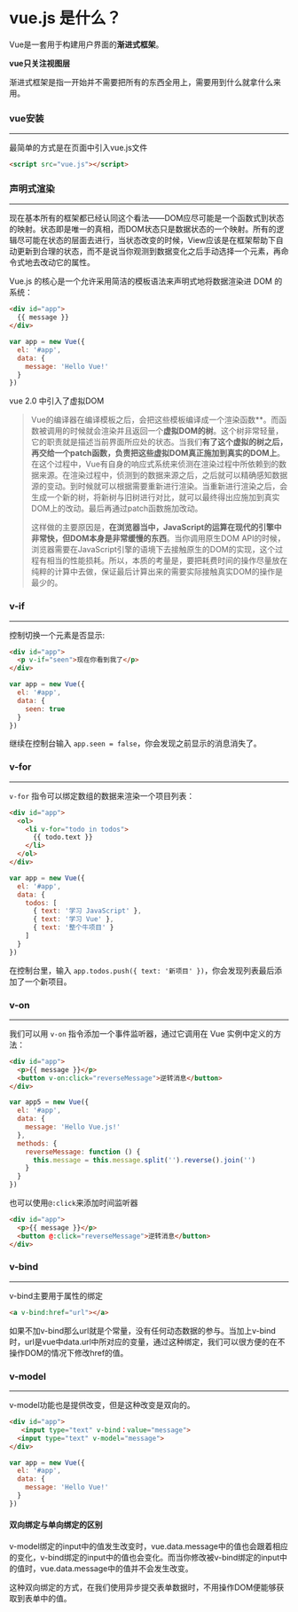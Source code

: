 # vue.js 是什么？

Vue是一套用于构建用户界面的**渐进式框架**。

**vue只关注视图层**

渐进式框架是指一开始并不需要把所有的东西全用上，需要用到什么就拿什么来用。

### vue安装

----------------------

最简单的方式是在页面中引入vue.js文件

```html
<script src="vue.js"></script>
```

###  声明式渲染

----------------------

​	现在基本所有的框架都已经认同这个看法——DOM应尽可能是一个函数式到状态的映射。状态即是唯一的真相，而DOM状态只是数据状态的一个映射。所有的逻辑尽可能在状态的层面去进行，当状态改变的时候，View应该是在框架帮助下自动更新到合理的状态，而不是说当你观测到数据变化之后手动选择一个元素，再命令式地去改动它的属性。

Vue.js 的核心是一个允许采用简洁的模板语法来声明式地将数据渲染进 DOM 的系统：

```html
<div id="app">
  {{ message }}
</div>
```

```javascript
var app = new Vue({
  el: '#app',
  data: {
    message: 'Hello Vue!'
  }
})
```

vue 2.0 中引入了虚拟DOM

> ​	Vue的编译器在编译模板之后，会把这些模板编译成一个渲染函数**。而函数被调用的时候就会渲染并且返回一个**虚拟DOM的树**。这个树非常轻量，它的职责就是描述当前界面所应处的状态。当我们**有了这个虚拟的树之后，再交给一个patch函数，负责把这些虚拟DOM真正施加到真实的DOM上**。在这个过程中，Vue有自身的响应式系统来侦测在渲染过程中所依赖到的数据来源。在渲染过程中，侦测到的数据来源之后，之后就可以精确感知数据源的变动。到时候就可以根据需要重新进行渲染。当重新进行渲染之后，会生成一个新的树，将新树与旧树进行对比，就可以最终得出应施加到真实DOM上的改动。最后再通过patch函数施加改动。
>
> ​	这样做的主要原因是，**在浏览器当中，JavaScript的运算在现代的引擎中非常快，但DOM本身是非常缓慢的东西**。当你调用原生DOM API的时候，浏览器需要在JavaScript引擎的语境下去接触原生的DOM的实现，这个过程有相当的性能损耗。所以，本质的考量是，要把耗费时间的操作尽量放在纯粹的计算中去做，保证最后计算出来的需要实际接触真实DOM的操作是最少的。

### v-if

---------------------

控制切换一个元素是否显示:

```html
<div id="app">
  <p v-if="seen">现在你看到我了</p>
</div>
```

```javascript
var app = new Vue({
  el: '#app',
  data: {
    seen: true
  }
})
```

继续在控制台输入 `app.seen = false`，你会发现之前显示的消息消失了。

### v-for

------------

`v-for` 指令可以绑定数组的数据来渲染一个项目列表：

```html
<div id="app">
  <ol>
    <li v-for="todo in todos">
      {{ todo.text }}
    </li>
  </ol>
</div>
```

```javascript
var app = new Vue({
  el: '#app',
  data: {
    todos: [
      { text: '学习 JavaScript' },
      { text: '学习 Vue' },
      { text: '整个牛项目' }
    ]
  }
})
```

在控制台里，输入 `app.todos.push({ text: '新项目' })`，你会发现列表最后添加了一个新项目。

### v-on

-------------

我们可以用 `v-on` 指令添加一个事件监听器，通过它调用在 Vue 实例中定义的方法：

```html
<div id="app">
  <p>{{ message }}</p>
  <button v-on:click="reverseMessage">逆转消息</button>
</div>
```

```javascript
var app5 = new Vue({
  el: '#app',
  data: {
    message: 'Hello Vue.js!'
  },
  methods: {
    reverseMessage: function () {
      this.message = this.message.split('').reverse().join('')
    }
  }
})
```

也可以使用`@:click`来添加时间监听器

```html
<div id="app">
  <p>{{ message }}</p>
  <button @:click="reverseMessage">逆转消息</button>
</div>
```

### v-bind

------------------

v-bind主要用于属性的绑定

```html
<a v-bind:href="url"></a>
```

如果不加v-bind那么url就是个常量，没有任何动态数据的参与。当加上v-bind时，url是vue中data.url中所对应的变量，通过这种绑定，我们可以很方便的在不操作DOM的情况下修改href的值。

### v-model

-------------------------

v-model功能也是提供改变，但是这种改变是双向的。

```html
<div id="app">
   <input type="text" v-bind：value="message">
  <input type="text" v-model="message">
</div>
```

```javascript
var app = new Vue({
  el: '#app',
  data: {
    message: 'Hello Vue!'
  }
})
```

#### 双向绑定与单向绑定的区别

v-model绑定的input中的值发生改变时，vue.data.message中的值也会跟着相应的变化，v-bind绑定的input中的值也会变化。而当你修改被v-bind绑定的input中的值时，vue.data.message中的值并不会发生改变。

这种双向绑定的方式，在我们使用异步提交表单数据时，不用操作DOM便能够获取到表单中的值。